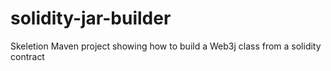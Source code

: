 # solidity-jar-builder
Skeletion Maven project showing how to build a Web3j class from a solidity contract
